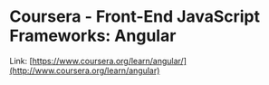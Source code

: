 # Coursera - Front-End JavaScript Frameworks: Angular

Link: [https://www.coursera.org/learn/angular/](http://www.coursera.org/learn/angular)